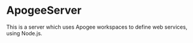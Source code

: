 # ApogeeServer
This is a server which uses Apogee workspaces to define web services, using Node.js.


